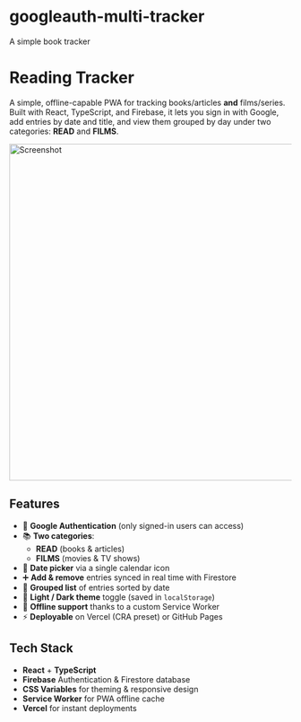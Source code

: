 # googleauth-multi-tracker
A simple book tracker
# Reading Tracker

A simple, offline-capable PWA for tracking books/articles **and** films/series. Built with React, TypeScript, and Firebase, it lets you sign in with Google, add entries by date and title, and view them grouped by day under two categories: **READ** and **FILMS**.

<img src="https://your-domain.com/path/to/screenshot.png" alt="Screenshot" width="600"/>

## Features

- 🔐 **Google Authentication** (only signed-in users can access)
- 📚 **Two categories**:  
  - **READ** (books & articles)  
  - **FILMS** (movies & TV shows)
- 📅 **Date picker** via a single calendar icon
- ➕ **Add & remove** entries synced in real time with Firestore
- 📂 **Grouped list** of entries sorted by date
- 🌙 **Light / Dark theme** toggle (saved in `localStorage`)
- 📱 **Offline support** thanks to a custom Service Worker
- ⚡ **Deployable** on Vercel (CRA preset) or GitHub Pages

## Tech Stack

- **React** + **TypeScript**  
- **Firebase** Authentication & Firestore database  
- **CSS Variables** for theming & responsive design  
- **Service Worker** for PWA offline cache  
- **Vercel** for instant deployments
